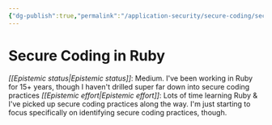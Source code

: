 ```yaml
---
{"dg-publish":true,"permalink":"/application-security/secure-coding/secure-coding-in-ruby/","created":"2023-04-05T17:54:18.705-05:00","updated":"2023-04-05T18:00:16.448-05:00"}
---
```



# Secure Coding in Ruby

_[[Epistemic status\|Epistemic status]]_: Medium. I've been working in Ruby for 15+ years, though I haven't drilled super far down into secure coding practices
_[[Epistemic effort\|Epistemic effort]]_: Lots of time learning Ruby & I've picked up secure coding practices along the way. I'm just starting to focus specifically on identifying secure coding practices, though.


